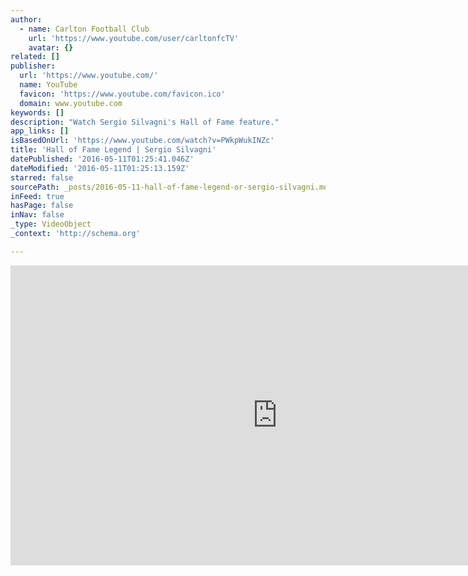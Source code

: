 ```yaml
---
author:
  - name: Carlton Football Club
    url: 'https://www.youtube.com/user/carltonfcTV'
    avatar: {}
related: []
publisher:
  url: 'https://www.youtube.com/'
  name: YouTube
  favicon: 'https://www.youtube.com/favicon.ico'
  domain: www.youtube.com
keywords: []
description: "Watch Sergio Silvagni's Hall of Fame feature."
app_links: []
isBasedOnUrl: 'https://www.youtube.com/watch?v=PWkpWukINZc'
title: 'Hall of Fame Legend | Sergio Silvagni'
datePublished: '2016-05-11T01:25:41.046Z'
dateModified: '2016-05-11T01:25:13.159Z'
starred: false
sourcePath: _posts/2016-05-11-hall-of-fame-legend-or-sergio-silvagni.md
inFeed: true
hasPage: false
inNav: false
_type: VideoObject
_context: 'http://schema.org'

---
```

<iframe src="https://cdn.embedly.com/widgets/media.html?src=https%3A%2F%2Fwww.youtube.com%2Fembed%2FPWkpWukINZc%3Ffeature%3Doembed&amp;url=https%3A%2F%2Fwww.youtube.com%2Fwatch%3Fv%3DPWkpWukINZc&amp;image=https%3A%2F%2Fi.ytimg.com%2Fvi%2FPWkpWukINZc%2Fhqdefault.jpg&amp;key=b7d04c9b404c499eba89ee7072e1c4f7&amp;type=text%2Fhtml&amp;schema=youtube" width="854" height="480" scrolling="no" frameborder="0" allowfullscreen="" style=""></iframe>